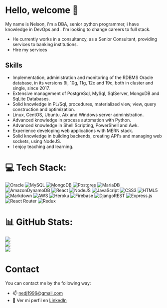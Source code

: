 # Hello, welcome :wave: 

My name is Nelson, i'm a DBA, senior python programmer, i have knowledge in DevOps and . I'm looking to change careers to full stack.

* He currently works in a consultancy, as a Senior Consultant, providing services to banking institutions.
* Hire my services

## Skills

* Implementation, administration and monitoring of the RDBMS Oracle database, in its versions 9i, 10g, 11g, 12c and 19c, both in cluster and single, since 2017.
* Extensive management of PostgreSql, MySql, SqlServer, MongoDB and SqLite Databases.
* Solid knowledge in PL/Sql, procedures, materialized view, view, query construction and optimization.
* Linux, CentOS, Ubuntu, Aix and Windows server administration.
* Advanced knowledge in process automation with Python.
* Advanced knowledge in Shell Scripting, PowerShell and Awk.
* Experience developing web applications with MERN stack.
* Solid knowledge in building backends, creating API's and managing web sockets, using NodeJS.
* I enjoy teaching and learning.

# 💻 Tech Stack:
![Oracle](https://img.shields.io/badge/Oracle-F80000?style=for-the-badge&logo=oracle&logoColor=white) ![MySQL](https://img.shields.io/badge/mysql-%2300f.svg?style=for-the-badge&logo=mysql&logoColor=white) ![MongoDB](https://img.shields.io/badge/MongoDB-%234ea94b.svg?style=for-the-badge&logo=mongodb&logoColor=white) ![Postgres](https://img.shields.io/badge/postgres-%23316192.svg?style=for-the-badge&logo=postgresql&logoColor=white) ![MariaDB](https://img.shields.io/badge/MariaDB-003545?style=for-the-badge&logo=mariadb&logoColor=white) ![AmazonDynamoDB](https://img.shields.io/badge/Amazon%20DynamoDB-4053D6?style=for-the-badge&logo=Amazon%20DynamoDB&logoColor=white) ![React](https://img.shields.io/badge/react-%2320232a.svg?style=for-the-badge&logo=react&logoColor=%2361DAFB) ![NodeJS](https://img.shields.io/badge/node.js-6DA55F?style=for-the-badge&logo=node.js&logoColor=white) ![JavaScript](https://img.shields.io/badge/javascript-%23323330.svg?style=for-the-badge&logo=javascript&logoColor=%23F7DF1E) ![CSS3](https://img.shields.io/badge/css3-%231572B6.svg?style=for-the-badge&logo=css3&logoColor=white) ![HTML5](https://img.shields.io/badge/html5-%23E34F26.svg?style=for-the-badge&logo=html5&logoColor=white)  ![Markdown](https://img.shields.io/badge/markdown-%23000000.svg?style=for-the-badge&logo=markdown&logoColor=white) ![AWS](https://img.shields.io/badge/AWS-%23FF9900.svg?style=for-the-badge&logo=amazon-aws&logoColor=white) ![Heroku](https://img.shields.io/badge/heroku-%23430098.svg?style=for-the-badge&logo=heroku&logoColor=white) ![Firebase](https://img.shields.io/badge/firebase-%23039BE5.svg?style=for-the-badge&logo=firebase) ![DjangoREST](https://img.shields.io/badge/DJANGO-REST-ff1709?style=for-the-badge&logo=django&logoColor=white&color=ff1709&labelColor=gray) ![Express.js](https://img.shields.io/badge/express.js-%23404d59.svg?style=for-the-badge&logo=express&logoColor=%2361DAFB) ![React Router](https://img.shields.io/badge/React_Router-CA4245?style=for-the-badge&logo=react-router&logoColor=white) ![Redux](https://img.shields.io/badge/redux-%23593d88.svg?style=for-the-badge&logo=redux&logoColor=white)

# 📊 GitHub Stats:
![](https://github-readme-stats.vercel.app/api?username=nedjcodes&theme=dark&hide_border=false&include_all_commits=true&count_private=false)<br/>
![](https://github-readme-streak-stats.herokuapp.com/?user=nedjcodes&theme=dark&hide_border=false)<br/>
![](https://github-readme-stats.vercel.app/api/top-langs/?username=nedjcodes&theme=dark&hide_border=false&include_all_commits=true&count_private=false&layout=compact)


# Contact
 
You can contact me by the following way:
- :mailbox: nedj1996@gmail.com
- :link: Ver mi perfil en [LinkedIn](https://www.linkedin.com/in/nelson-diaz-287051169)
